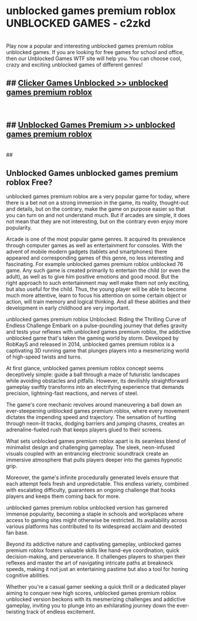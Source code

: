 # unblocked games premium roblox  UNBLOCKED GAMES - c2zkd <br>
<br>
Play now a popular and interesting unblocked games premium roblox unblocked games. If you are looking for free games for school and office, then our Unblocked Games WTF site will help you. You can choose cool, crazy and exciting unblocked games of different genres!


## ##  [Clicker Games Unblocked >> unblocked games premium roblox](http://freeplayer.one?title=unblocked_games_premium_roblox&ref=UG)
  <br>

##  ## [Unblocked Games Premium >> unblocked games premium roblox](http://freeplayer.one?title=unblocked_games_premium_roblox&ref=UG)
  <br>
  ##



## Unblocked Games unblocked games premium roblox Free?

unblocked games premium roblox are a very popular game for today, where there is a bet not on a strong immersion in the game, its reality, thought-out and details, but on the contrary, make the game on purpose easier so that you can turn on and not understand much. But if arcades are simple, it does not mean that they are not interesting, but on the contrary even enjoy more popularity.

Arcade is one of the most popular game genres. It acquired its prevalence through computer games as well as entertainment for consoles. With the advent of mobile modern gadgets (tablets and smartphones) there appeared and corresponding games of this genre, no less interesting and fascinating. For example unblocked games premium roblox unblocked 76 game. Any such game is created primarily to entertain the child (or even the adult), as well as to give him positive emotions and good mood. But the right approach to such entertainment may well make them not only exciting, but also useful for the child. Thus, the young player will be able to become much more attentive, learn to focus his attention on some certain object or action, will train memory and logical thinking. And all these abilities and their development in early childhood are very important.

unblocked games premium roblox Unblocked: Riding the Thrilling Curve of Endless Challenge
Embark on a pulse-pounding journey that defies gravity and tests your reflexes with unblocked games premium roblox, the addictive unblocked game that's taken the gaming world by storm. Developed by RobKayS and released in 2014, unblocked games premium roblox is a captivating 3D running game that plunges players into a mesmerizing world of high-speed twists and turns.

At first glance, unblocked games premium roblox concept seems deceptively simple: guide a ball through a maze of futuristic landscapes while avoiding obstacles and pitfalls. However, its devilishly straightforward gameplay swiftly transforms into an electrifying experience that demands precision, lightning-fast reactions, and nerves of steel.

The game's core mechanic revolves around maneuvering a ball down an ever-steepening unblocked games premium roblox, where every movement dictates the impending speed and trajectory. The sensation of hurtling through neon-lit tracks, dodging barriers and jumping chasms, creates an adrenaline-fueled rush that keeps players glued to their screens.

What sets unblocked games premium roblox apart is its seamless blend of minimalist design and challenging gameplay. The sleek, neon-infused visuals coupled with an entrancing electronic soundtrack create an immersive atmosphere that pulls players deeper into the games hypnotic grip.

Moreover, the game's infinite procedurally generated levels ensure that each attempt feels fresh and unpredictable. This endless variety, combined with escalating difficulty, guarantees an ongoing challenge that hooks players and keeps them coming back for more.

unblocked games premium roblox unblocked version has garnered immense popularity, becoming a staple in schools and workplaces where access to gaming sites might otherwise be restricted. Its availability across various platforms has contributed to its widespread acclaim and devoted fan base.

Beyond its addictive nature and captivating gameplay, unblocked games premium roblox fosters valuable skills like hand-eye coordination, quick decision-making, and perseverance. It challenges players to sharpen their reflexes and master the art of navigating intricate paths at breakneck speeds, making it not just an entertaining pastime but also a tool for honing cognitive abilities.

Whether you're a casual gamer seeking a quick thrill or a dedicated player aiming to conquer new high scores, unblocked games premium roblox unblocked version beckons with its mesmerizing challenges and addictive gameplay, inviting you to plunge into an exhilarating journey down the ever-twisting track of endless excitement.